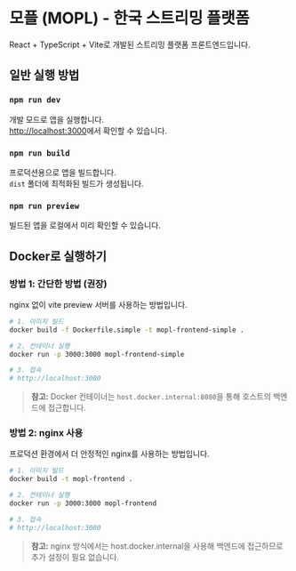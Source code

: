 # 모플 (MOPL) - 한국 스트리밍 플랫폼

React + TypeScript + Vite로 개발된 스트리밍 플랫폼 프론트엔드입니다.

## 일반 실행 방법

### `npm run dev`

개발 모드로 앱을 실행합니다.\
[http://localhost:3000](http://localhost:3000)에서 확인할 수 있습니다.

### `npm run build`

프로덕션용으로 앱을 빌드합니다.\
`dist` 폴더에 최적화된 빌드가 생성됩니다.

### `npm run preview`

빌드된 앱을 로컬에서 미리 확인할 수 있습니다.

## Docker로 실행하기

### 방법 1: 간단한 방법 (권장)
nginx 없이 vite preview 서버를 사용하는 방법입니다.

```bash
# 1. 이미지 빌드
docker build -f Dockerfile.simple -t mopl-frontend-simple .

# 2. 컨테이너 실행
docker run -p 3000:3000 mopl-frontend-simple

# 3. 접속
# http://localhost:3000
```

> **참고:** Docker 컨테이너는 `host.docker.internal:8080`을 통해 호스트의 백엔드에 접근합니다.

### 방법 2: nginx 사용
프로덕션 환경에서 더 안정적인 nginx를 사용하는 방법입니다.

```bash
# 1. 이미지 빌드
docker build -t mopl-frontend .

# 2. 컨테이너 실행
docker run -p 3000:3000 mopl-frontend

# 3. 접속
# http://localhost:3000
```

> **참고:** nginx 방식에서는 host.docker.internal을 사용해 백엔드에 접근하므로 추가 설정이 필요 없습니다.